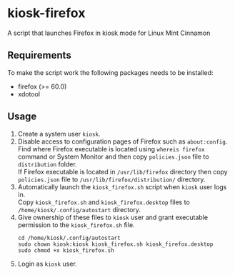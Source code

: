 # kiosk-firefox
A script that launches Firefox in kiosk mode for Linux Mint Cinnamon

## Requirements
To make the script work the following packages needs to be installed:
* firefox (>= 60.0)
* xdotool

## Usage
1. Create a system user `kiosk`.
2. Disable access to configuration pages of Firefox such as `about:config`.  
   Find where Firefox executable is located using `whereis firefox` command or System Monitor and then copy `policies.json` file to `distribution` folder.  
   If Firefox executable is located in `/usr/lib/firefox` directory then copy `policies.json` file to `/usr/lib/firefox/distribution/` directory.   
3. Automatically launch the `kiosk_firefox.sh` script when `kiosk` user logs in.  
   Copy `kiosk_firefox.sh` and `kiosk_firefox.desktop` files to `/home/kiosk/.config/autostart` directory.
4. Give ownership of these files to `kiosk` user and grant executable permission to the `kiosk_firefox.sh` file.
   ```
   cd /home/kiosk/.config/autostart
   sudo chown kiosk:kiosk kiosk_firefox.sh kiosk_firefox.desktop
   sudo chmod +x kiosk_firefox.sh
   ```
5. Login as `kiosk` user.
